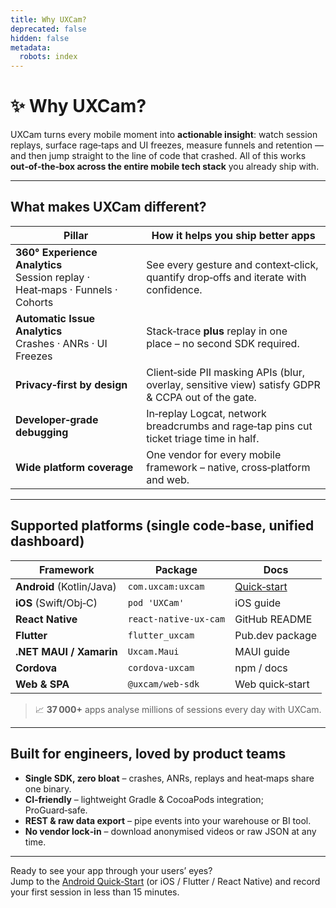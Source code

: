 ```yaml
---
title: Why UXCam?
deprecated: false
hidden: false
metadata:
  robots: index
---
```

# ✨ Why UXCam?

UXCam turns every mobile moment into **actionable insight**: watch session replays, surface rage‑taps and UI freezes, measure funnels and retention — and then jump straight to the line of code that crashed. All of this works **out‑of‑the‑box across the entire mobile tech stack** you already ship with.

---

## What makes UXCam different?

| Pillar | How it helps you ship better apps |
|--------|-----------------------------------|
| **360° Experience Analytics**<br/>Session replay · Heat‑maps · Funnels · Cohorts | See every gesture and context‑click, quantify drop‑offs and iterate with confidence. |
| **Automatic Issue Analytics**<br/>Crashes · ANRs · UI Freezes | Stack‑trace **plus** replay in one place – no second SDK required. |
| **Privacy‑first by design** | Client‑side PII masking APIs (blur, overlay, sensitive view) satisfy GDPR & CCPA out of the gate. |
| **Developer‑grade debugging** | In‑replay Logcat, network breadcrumbs and rage‑tap pins cut ticket triage time in half. |
| **Wide platform coverage** | One vendor for every mobile framework – native, cross‑platform and web. |

---

## Supported platforms (single code‑base, unified dashboard)

| Framework | Package | Docs |
|-----------|---------|------|
| **Android** (Kotlin/Java) | `com.uxcam:uxcam` | [Quick‑start](../android/quick-start) |
| **iOS** (Swift/Obj‑C) | `pod 'UXCam'` | iOS guide |
| **React Native** | `react-native-ux-cam` | GitHub README |
| **Flutter** | `flutter_uxcam` | Pub.dev package |
| **.NET MAUI / Xamarin** | `Uxcam.Maui` | MAUI guide |
| **Cordova** | `cordova-uxcam` | npm / docs |
| **Web & SPA** | `@uxcam/web-sdk` | Web quick‑start |

> 📈 **37 000+** apps analyse millions of sessions every day with UXCam.

---

## Built for engineers, loved by product teams

* **Single SDK, zero bloat** – crashes, ANRs, replays and heat‑maps share one binary.  
* **CI‑friendly** – lightweight Gradle & CocoaPods integration; ProGuard‑safe.  
* **REST & raw data export** – pipe events into your warehouse or BI tool.  
* **No vendor lock‑in** – download anonymised videos or raw JSON at any time.

---

Ready to see your app through your users’ eyes?  
Jump to the [Android Quick‑Start](../android/quick-start) (or iOS / Flutter / React Native) and record your first session in less than&nbsp;15&nbsp;minutes.
